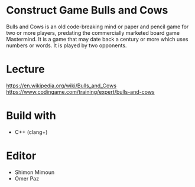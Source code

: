 # Construct Game Bulls and Cows


Bulls and Cows is an old code-breaking mind or paper and pencil game for two or more players, predating the commercially marketed board game Mastermind.
It is a game that may date back a century or more which uses numbers or words. It is played by two opponents.


# Lecture

https://en.wikipedia.org/wiki/Bulls_and_Cows
https://www.codingame.com/training/expert/bulls-and-cows


# Build with
- C++ (clang+)

# Editor
- Shimon Mimoun
- Omer Paz
